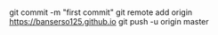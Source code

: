 # 
git commit -m "first commit"
git remote add origin https://banserso125.github.io
git push -u origin master
